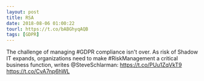 ```yaml
---
layout: post
title: RSA
date: 2018-08-06 01:00:22
tourl: https://t.co/bABGhyqAQB
tags: [GDPR]
---
```

The challenge of managing #GDPR compliance isn't over. As risk of Shadow IT expands, organizations need to make #RiskManagement a critical business function, writes @SteveSchlarman: https://t.co/PUu1ZqVkT9 https://t.co/CvA7np6hWL